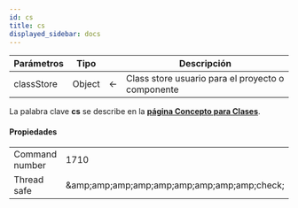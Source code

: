 ```yaml
---
id: cs
title: cs
displayed_sidebar: docs
---
```


| Parámetros | Tipo   |                             | Descripción                                       |
| ---------- | ------ | --------------------------- | ------------------------------------------------- |
| classStore | Object | &#8592; | Class store usuario para el proyecto o componente |

La palabra clave **cs** se describe en la [**página Concepto para Clases**](../Concepts/classes.md#cs).

#### Propiedades

|                |                                                                     |
| -------------- | ------------------------------------------------------------------- |
| Command number | 1710                                                                |
| Thread safe    | &amp;amp;amp;amp;amp;amp;amp;amp;amp;amp;check; |
